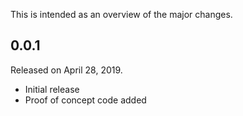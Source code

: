 This is intended as an overview of the major changes.

## 0.0.1

Released on April 28, 2019.

* Initial release
* Proof of concept code added
